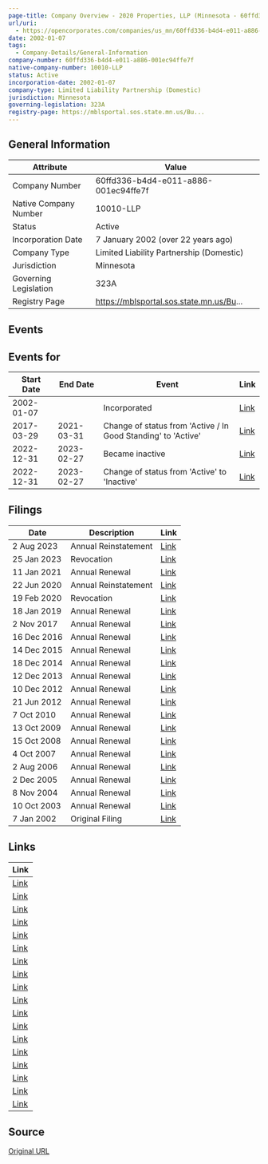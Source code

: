 ```yaml
---
page-title: Company Overview - 2020 Properties, LLP (Minnesota - 60ffd336-b4d4-e011-a886-001ec94ffe7f)
url/uri:
  - https://opencorporates.com/companies/us_mn/60ffd336-b4d4-e011-a886-001ec94ffe7f
date: 2002-01-07
tags:
  - Company-Details/General-Information
company-number: 60ffd336-b4d4-e011-a886-001ec94ffe7f
native-company-number: 10010-LLP
status: Active
incorporation-date: 2002-01-07
company-type: Limited Liability Partnership (Domestic)
jurisdiction: Minnesota
governing-legislation: 323A
registry-page: https://mblsportal.sos.state.mn.us/Bu...
---
```


## General Information
| Attribute | Value |
|-----------|-------|
| Company Number | 60ffd336-b4d4-e011-a886-001ec94ffe7f |
| Native Company Number | 10010-LLP |
| Status | Active |
| Incorporation Date | 7 January 2002 (over 22 years ago) |
| Company Type | Limited Liability Partnership (Domestic) |
| Jurisdiction | Minnesota |
| Governing Legislation | 323A |
| Registry Page | https://mblsportal.sos.state.mn.us/Bu... |

## Events
## Events for
| Start Date | End Date   | Event                                                   | Link |
|------------|------------|-------------------------------------------------------|------|
| 2002-01-07 |            | Incorporated                                            | [Link](https://opencorporates.com/events/456629408) |
| 2017-03-29 | 2021-03-31 | Change of status from 'Active / In Good Standing' to 'Active' | [Link](https://opencorporates.com/events/2023487654) |
| 2022-12-31 | 2023-02-27 | Became inactive                                         | [Link](https://opencorporates.com/events/2905105640) |
| 2022-12-31 | 2023-02-27 | Change of status from 'Active' to 'Inactive'            | [Link](https://opencorporates.com/events/2905105646) |

## Filings
| Date | Description | Link |
|------|-------------|-------|
| 2 Aug 2023 | Annual Reinstatement | [Link](https://opencorporates.com/filings/1257406479) |
| 25 Jan 2023 | Revocation | [Link](https://opencorporates.com/filings/1215042222) |
| 11 Jan 2021 | Annual Renewal | [Link](https://opencorporates.com/filings/765120758) |
| 22 Jun 2020 | Annual Reinstatement | [Link](https://opencorporates.com/filings/765120815) |
| 19 Feb 2020 | Revocation | [Link](https://opencorporates.com/filings/765120740) |
| 18 Jan 2019 | Annual Renewal | [Link](https://opencorporates.com/filings/765120767) |
| 2 Nov 2017 | Annual Renewal | [Link](https://opencorporates.com/filings/765120755) |
| 16 Dec 2016 | Annual Renewal | [Link](https://opencorporates.com/filings/765120776) |
| 14 Dec 2015 | Annual Renewal | [Link](https://opencorporates.com/filings/765120770) |
| 18 Dec 2014 | Annual Renewal | [Link](https://opencorporates.com/filings/765120764) |
| 12 Dec 2013 | Annual Renewal | [Link](https://opencorporates.com/filings/765120812) |
| 10 Dec 2012 | Annual Renewal | [Link](https://opencorporates.com/filings/765120713) |
| 21 Jun 2012 | Annual Renewal | [Link](https://opencorporates.com/filings/765120761) |
| 7 Oct 2010 | Annual Renewal | [Link](https://opencorporates.com/filings/765120791) |
| 13 Oct 2009 | Annual Renewal | [Link](https://opencorporates.com/filings/765120806) |
| 15 Oct 2008 | Annual Renewal | [Link](https://opencorporates.com/filings/765120800) |
| 4 Oct 2007 | Annual Renewal | [Link](https://opencorporates.com/filings/765120782) |
| 2 Aug 2006 | Annual Renewal | [Link](https://opencorporates.com/filings/765120728) |
| 2 Dec 2005 | Annual Renewal | [Link](https://opencorporates.com/filings/765120797) |
| 8 Nov 2004 | Annual Renewal | [Link](https://opencorporates.com/filings/765120809) |
| 10 Oct 2003 | Annual Renewal | [Link](https://opencorporates.com/filings/765120803) |
| 7 Jan 2002 | Original Filing | [Link](https://opencorporates.com/filings/765120752) |

## Links
| Link |
|------|
| [Link](/companies/gb/OC303837) |
| [Link](/companies/us_ga/0007914) |
| [Link](/companies/us_mn/7071d38a-bad4-e011-a886-001ec94ffe7f) |
| [Link](/filings/765120755) |
| [Link](https://mblsportal.sos.state.mn.us/Business/SearchDetails?filingGuid=60ffd336-b4d4-e011-a886-001ec94ffe7f) |
| [Link](/filings/765120758) |
| [Link](/filings/765120815) |
| [Link](/events/2023487654) |
| [Link](/events/2905105640) |
| [Link](/events/2905105646) |
| [Link](/companies/gb) |
| [Link](https://opencorporates.com/companies/us_mn/60ffd336-b4d4-e011-a886-001ec94ffe7f/filings) |
| [Link](/companies/us_mn/6126bf48-b4d4-e011-a886-001ec94ffe7f) |
| [Link](/filings/1215042222) |
| [Link](/filings/765120776) |
| [Link](/filings/765120767) |
| [Link](/filings/765120740) |
| [Link](/filings/1257406479) |

## Source
[Original URL](https://opencorporates.com/companies/us_mn/60ffd336-b4d4-e011-a886-001ec94ffe7f)
